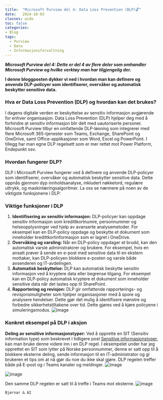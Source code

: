 ```yaml
---
title:  "Microsoft Purview del 4: Data Loss Prevention (DLP)🔓"
date:   2024-10-03
classes: wide
toc: false
categories: 
- Blog
tags:
  - Purview
  - Data
  - Informasjonsforvaltning
---
```


***Microsoft Purview del 4: Dette er del 4 av flere deler som omhandler Microsoft Purview og hvilke verktøy man har tilgjengelig der.***

**I denne bloggposten dykker vi ned i hvordan man kan definere og anvende DLP-policyer som identifiserer, overvåker og automatisk beskytter sensitive data.**

### Hva er Data Loss Prevention (DLP) og hvordan kan det brukes?
I dagens digitale verden er beskyttelse av sensitiv informasjon avgjørende for enhver organisasjon. Data Loss Prevention (DLP) hjelper deg med å forhindre at sensitiv informasjon blir delt med uautoriserte personer. Microsoft Purview tilbyr en omfattende DLP-løsning som integrerer med flere Microsoft 365-tjenester som Teams, Exchange, SharePoint og OneDrive, samt Office-applikasjoner som Word, Excel og PowerPoint. I tillegg har man egne DLP regelsett som er mer rettet mot Power Platform, Endepunkt osv. 

### Hvordan fungerer DLP?
DLP i Microsoft Purview fungerer ved å definere og anvende DLP-policyer som identifiserer, overvåker og automatisk beskytter sensitive data. Dette oppnås gjennom dyp innholdsanalyse, inkludert nøkkelord, regulære uttrykk, og maskinlæringsalgoritmer. La oss se nærmere på noen av de viktigste funksjonene i DLP:

### Viktige funksjoner i DLP
1. **Identifisering av sensitiv informasjon:** DLP-policyer kan oppdage sensitiv informasjon som kredittkortnumre, personnummer og helseopplysninger ved hjelp av avanserte analysemetoder. For eksempel kan en DLP-policy oppdage og beskytte et dokument som inneholder kredittkortinformasjon som er lagret i OneDrive.
2. **Overvåking og varsling:** Når en DLP-policy oppdager et brudd, kan den automatisk varsle administratorer og brukere. For eksempel, hvis en ansatt prøver å sende en e-post med sensitive data til en ekstern mottaker, kan DLP-policyen blokkere e-posten og varsle både avsenderen og IT-avdelingen.
3. **Automatisk beskyttelse:** DLP kan automatisk beskytte sensitiv informasjon ved å kryptere data eller begrense tilgang. For eksempel kan en DLP-policy automatisk kryptere et dokument som inneholder sensitive data når det lastes opp til SharePoint.
4. **Rapportering og revisjon:** DLP gir omfattende rapporterings- og revisjonsmuligheter som hjelper organisasjoner med å spore og analysere hendelser. Dette gjør det mulig å identifisere mønstre og forbedre sikkerhetstiltakene over tid. Dette gjøres ved å kjøre policyene i simuleringsmodus.
![image](https://github.com/user-attachments/assets/625a0e08-fe63-4a7b-bbb8-551c0b5284b4)

   
### Konkret eksempel på DLP i aksjon
**Deling av sensitive informasjonstyper:** Ved å opprette en SIT (Sensitiv information type) som beskrevet i tidligere post [Sensitive informasjonstyper](https://aassveen.com/blog/MicrosoftPurview-Del3/), kan man bruke denne videre inn i en DLP regel. I eksempelet under har jeg opprettet en SIT som lytter på Norske personnummer, denne er satt opp til å blokkere eksterne deling, sende informasjon til en IT-administrator og gi brukeren et tips om at nå gjør du noe du ikke skal gjøre. DLP regelen treffer både på E-post og i Teams kanaler og meldinger.
![image](https://github.com/user-attachments/assets/53408c0f-ab6d-4008-aba7-c8e1a42e9749)


![image](https://github.com/user-attachments/assets/76cad449-9bc9-45b0-856f-76ab2ea514cf)

Den samme DLP regelen er satt til å treffe i Teams mot eksterne. 
![image](https://github.com/user-attachments/assets/a8ad8b16-1634-431f-89f7-5a24965de2a5)



`Bjørnar & AI`
